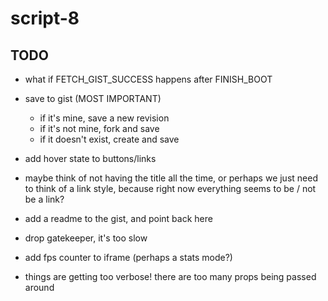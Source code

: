# script-8

## TODO
- what if FETCH_GIST_SUCCESS happens after FINISH_BOOT
- save to gist (MOST IMPORTANT)
  - if it's mine, save a new revision
  - if it's not mine, fork and save
  - if it doesn't exist, create and save

- add hover state to buttons/links
- maybe think of not having the title all the time,
  or perhaps we just need to think of a link style,
  because right now everything seems to be / not be a link?

- add a readme to the gist, and point back here
- drop gatekeeper, it's too slow
- add fps counter to iframe (perhaps a stats mode?)
- things are getting too verbose! there are too many props being passed around
